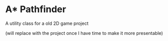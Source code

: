 # A* Pathfinder

A utility class for a old 2D game project

(will replace with the project once I have time to make it more presentable)
